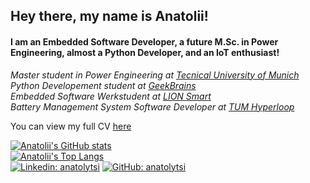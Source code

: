 <h2>Hey there, my name is Anatolii!</h2>

<h4>I am an Embedded Software Developer, a future M.Sc. in Power Engineering, almost a Python Developer, and an IoT enthusiast!</h4>

<p>
  <em>
    Master student in Power Engineering at <a href="https://www.tum.de/en/">Tecnical University of Munich</a>
    </br>
    Python Developement student at <a href="https://gb.ru/">GeekBrains</a>
    </br>
    Embedded Software Werkstudent at <a href="https://lionsmart.com/">LION Smart</a>
    </br>
    Battery Management System Software Developer at <a href="https://tumhyperloop.de/">TUM Hyperloop</a>
  </em>
</p>

<p>
  You can view my full CV <a href="https://anatolytsi.github.io/">here</a>
</p>

[![Anatolii's GitHub stats](https://github-readme-stats.vercel.app/api?username=anatolytsi&count_private=true&theme=buefy&hide=stars,issues&show_icons=true)](https://github.com/anatolytsi/)</br>
[![Anatolii's Top Langs](https://github-readme-stats.vercel.app/api/top-langs/?username=anatolytsi&exclude_repo=django_opt_tools_gb,basic_course_django_gb&hide=makefile&count_private=true&theme=buefy&show_icons=true&layout=compact)](https://github.com/anatolytsi/)</br>
[![Linkedin: anatolytsi](https://img.shields.io/badge/-anatolytsi-blue?style=flat-square&logo=Linkedin&logoColor=white&link=https://www.linkedin.com/in/anatolytsi/)](https://www.linkedin.com/in/anatolytsi/)
[![GitHub: anatolytsi](https://img.shields.io/github/followers/anatolytsi?label=follow&style=social)](https://github.com/anatolytsi)
